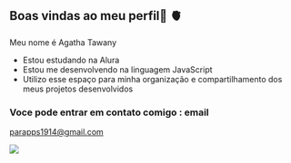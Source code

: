 ## Boas vindas ao meu perfil👋 🫀

Meu nome é Agatha Tawany

- Estou estudando na Alura
- Estou me desenvolvendo na linguagem JavaScript
- Utilizo esse espaço para minha organização e compartilhamento dos meus projetos desenvolvidos

### Voce pode entrar em contato comigo : email

parapps1914@gmail.com



![](https://media1.tenor.com/m/04m5BLZF3w4AAAAd/messi-campeon-del-mundo.gif)

